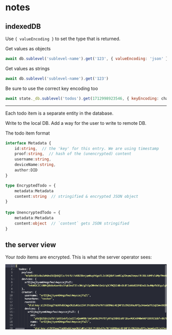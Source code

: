 # notes

## indexedDB

Use `{ valueEncoding }` to set the type that is returned.

Get values as objects
```js
await db.sublevel('sublevel-name').get('123', { valueEncoding: 'json' })
```

Get values as strings
```js
await db.sublevel('sublevel-name').get('123')
```

Be sure to use the correct key encoding too

```js
await state._db.sublevel('todos').get(1712998923546, { keyEncoding: charwise })
```

-------------------------------


Each todo item is a separate entity in the database.

Write to the local DB. Add a way for the user to write to remote DB.

The todo item format

```ts
interface Metadata {
    id:string,  // the 'key' for this entry. We are using timestamp
    proof:string,  // hash of the (unencrypted) content
    username:string,
    deviceName:string,
    author:DID
}
```

```ts
type EncryptedTodo = {
    metadata:Metadata
    content:string  // stringified & encrypted JSON object
}

type UnencryptedTodo = {
    metadata:Metadata
    content:object  // `content` gets JSON stringified
}
```

## the server view
Your *todo* items are encrypted. This is what the server operator sees:

![Screenshot of database](screenshot.png)
